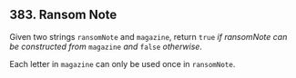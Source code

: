 ## 383. Ransom Note

Given two strings `ransomNote` and `magazine`, return `true` _if ransomNote can be constructed from_ `magazine` _and_ `false` _otherwise_.

Each letter in `magazine` can only be used once in `ransomNote`.
